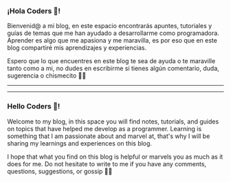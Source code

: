 ### ¡Hola Coders 🐛!

Bienvenid@ a mi blog,  en este espacio encontrarás apuntes, tutoriales y guías de temas que me han ayudado a desarrollarme como programadora. Aprender es algo que me apasiona y me maravilla, es por eso que en este blog compartiré mis aprendizajes y experiencias. 

Espero que lo que encuentres en este blog te sea de ayuda o te maraville tanto como a mi, no dudes en escribirme si tienes algún comentario, duda, sugerencia o chismecito 🤙🏼


**************************************************************************************************
**************************************************************************************************


### Hello Coders 🐛! 

Welcome to my blog, in this space you will find notes, tutorials, and guides on topics that have helped me develop as a programmer. Learning is something that I am passionate about and marvel at, that's why I will be sharing my learnings and experiences on this blog.

I hope that what you find on this blog is helpful or marvels you as much as it does for me. Do not hesitate to write to me if you have any comments, questions, suggestions, or gossip 🤙🏼
